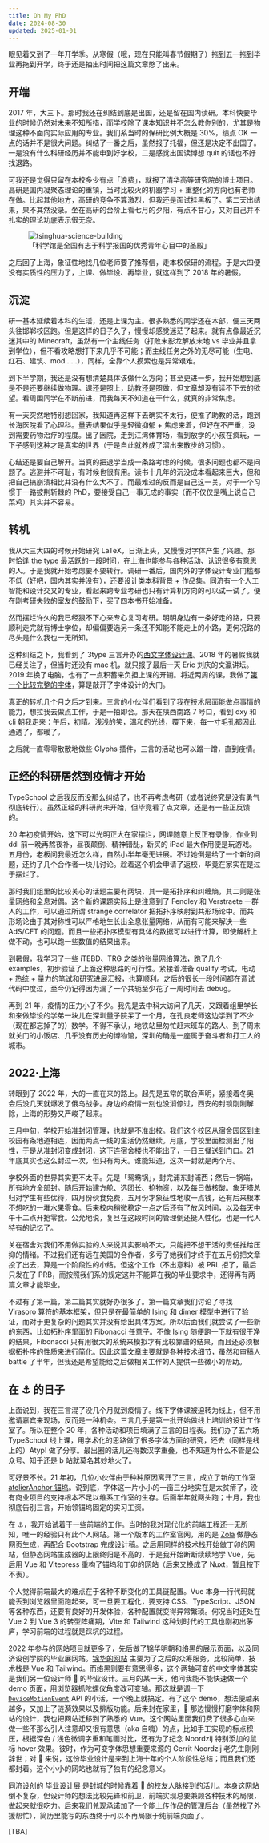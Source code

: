 ```yaml
---
title: Oh My PhD
date: 2024-08-30
updated: 2025-01-01
---
```


眼见着又到了一年开学季。从寒假（哦，现在只能叫春节假期了）拖到五一拖到毕业再拖到开学，终于还是抽出时间把这篇文章憋了出来。

<!-- more -->

## 开端

2017 年，大三下。那时我还在纠结到底是出国，还是留在国内读研。本科快要毕业的时候仍然对未来不知所措，而学校除了课本知识并不怎么教你别的，尤其是物理这种不面向实际应用的专业。我们系当时的保研比例大概是 30%，绩点 OK 一点的话并不是很大问题。纠结了一番之后，虽然报了托福，但还是决定不出国了。一是没有什么科研经历并不能申到好学校，二是感觉出国读博想 quit 的话也不好找退路。

可我还是觉得只留在本校多少有点「浪费」，就报了清华高等研究院的博士项目。高研是国内凝聚态理论的重镇，当时比较火的机器学习 + 重整化的方向也有老师在做。比起其他地方，高研的竞争不算激烈，但我还是面试挂黑板了。第二天出结果，果不其然没录。坐在高研的台阶上看七月的夕阳，有点不甘心，又对自己并不扎实的理论功底表示很无奈。

<figure>
  <img src="./tsinghua-science-building.webp" alt="tsinghua-science-building">
  <figcaption>「科学馆是全国有志于科学报国的优秀青年心目中的圣殿」</figcaption>
</figure>

<!-- https://www.tsinghua.edu.cn/info/1360/1394.htm -->

之后回了上海，象征性地找几位老师要了推荐信，走本校保研的流程。于是大四便没有实质性的压力了，上课、做毕设、再毕业，就这样到了 2018 年的暑假。

## 沉淀

研一基本延续着本科的生活，还是上课为主。很多熟悉的同学还在本部，便三天两头往邯郸校区跑。但是这样的日子久了，慢慢却感觉迷茫了起来。就有点像最近沉迷其中的 Minecraft，虽然有一个主线任务（打败末影龙解放末地 vs 毕业并且拿到学位），但不看攻略想打下来几乎不可能；而主线任务之外的无尽可能（生电、红石、建筑、mod……），同样，全靠个人摸索也是异常艰难。

到下半学期，我还是没有想清楚具体该做什么方向；甚至更进一步，我开始想到底是不是还要继续做物理。课还是照上，助教还是照做，但文章却没有读不下去的欲望。看周围同学在不断前进，而我每天不知道在干什么，就真的非常焦虑。

有一天突然地特别想回家，我知道再这样下去确实不太行，便推了助教的活，跑到长海医院看了心理科。量表结果似乎是轻微抑郁 + 焦虑来着，但好在不严重，没到需要药物治疗的程度。出了医院，走到江湾体育场，看到放学的小孩在疯玩，一下子感到这种才是真实的世界（于是自此就养成了溜出来散步的习惯）。

心结还是要自己解开。当真的把退学当成一条路考虑的时候，很多问题也都不是问题了。逃避并不可耻，有时候也很有用。读书十几年的沉没成本看起来巨大，但和把自己搞崩溃相比并没有什么大不了。而最难过的反而是自己这一关，对于一个习惯于一路披荆斩棘的 PhD，要接受自己一事无成的事实（而不仅仅是嘴上说自己菜鸡）其实并不容易。

## 转机

我从大三大四的时候开始研究 LaTeX，日渐上头，又慢慢对字体产生了兴趣。那时恰逢 the type 最活跃的一段时间，在上海也能参与各种活动、认识很多有意思的人。于是我就开始考虑要不要转行。调研一番后，国内外的字体设计专业门槛都不低（好吧，国内其实并没有），还要设计类本科背景 + 作品集。同济有一个人工智能和设计交叉的专业，看起来跨专业考研也只有计算机方向的可以试一试了。便在刚考研失败的室友的鼓励下，买了四本书开始准备。

然而摆烂许久的我已经狠不下心来专心复习考研。明明身边有一条好走的路，只要顺利走完就有博士学位，却偏偏要选另一条还不知能不能走上的小路，更何况路的尽头是什么我也一无所知。

这种纠结之下，我看到了 3type 三言开办的[西文字体设计课](https://3type.cn/events/typeschool_1908_latin)。2018 年的暑假我就已经关注了，但当时还没有 mac 机，就只报了最后一天 Eric 刘庆的文瀛讲坛。2019 年换了电脑，也有了一点积蓄来负担上课的开销。将近两周的课，我做了[第一个比较完整的字体](https://github.com/stone-zeng/aluminium)，算是敲开了字体设计的大门。

真正的转机几个月之后才到来。三言的小伙伴们看到了我在技术层面能做点事情的能力，想拉我去做点工作，于是一拍即合。那天在陕西南路 7 号口，看到 dxy 和 cli 朝我走来：午后，初晴。浅浅的笑，温和的光线，覆下来，每一寸毛孔都因此通透了，都暖了。

之后就一直零零散散地做些 Glyphs 插件，三言的活动也可以蹭一蹭，直到疫情。

## 正经的科研居然到疫情才开始

TypeSchool 之后我反而没那么纠结了，也不再考虑考研（或者说终究是没有勇气彻底转行）。虽然正经的科研尚未开始，但毕竟看了点文章，还是有一些正反馈的。

20 年初疫情开始，这下可以光明正大在家摆烂，网课随意上反正有录像，作业到 ddl 前一晚再熬夜补，昼夜颠倒、~~精神错乱~~，新买的 iPad 最大作用便是玩游戏。五月份，老板问我最近怎么样，自然小半年毫无进展。不过她倒是给了一个新的问题，还约了几个合作者一块儿讨论。趁着这个机会申请了返校，毕竟在家实在是过于摆烂了。

那时我们组里的比较关心的话题主要有两块，其一是拓扑序和纠缠熵，其二则是张量网络和全息对偶。这个新的课题实际上是注意到了 Fendley 和 Verstraete 一群人的工作，可以通过所谓 strange correlator 把拓扑序映射到共形场论中。而共形场论由于其对称性可以严格地生长出全息张量网络，从而有可能来解决一些 AdS/CFT 的问题。而且一些拓扑序模型有具体的数据可以进行计算，即使解析上做不动，也可以跑一些数值的结果出来。

到暑假，我学习了一些 iTEBD、TRG 之类的张量网络算法，跑了几个 examples，初步验证了上面这种思路的可行性。紧接着准备 qualify 考试，电动 + 热统 + 量力的笔试和研究进展汇报，也算顺利。之后的很长一段时间都在调试代码中度过，至今仍记得因为漏了一个共轭至少花了一周时间去 debug。

再到 21 年，疫情的压力小了不少。我先是去中科大访问了几天，又跟着组里学长和来做毕设的学弟一块儿在深圳量子院呆了一个月，在孔良老师这边学到了不少（现在都忘掉了的）数学。不得不承认，地铁站里匆忙赶末班车的路人、到了周末就关门的小饭店、几乎没有历史的博物馆，深圳的确是一座属于奋斗者和打工人的城市。

## 2022·上海

转眼到了 2022 年，大的一直在来的路上。起先是五常的联合声明，紧接着冬奥会后没几天就爆发了俄乌战争。身边的疫情一刻也没消停过，西安的封锁刚刚解除，上海的形势又严峻了起来。

三月中旬，学校开始准封闭管理，也就是不准出校。我们这个校区从宿舍园区到主校园有条地道相连，因而两点一线的生活仍然继续。月底，学校里面检测出了阳性，于是从准封闭变成封闭，这下连宿舍楼也不能出了，一日三餐送到门口。21 年底其实也这么封过一次，但只有两天。谁能知道，这次一封就是两个月。

学校外面的世界其实更不太平。先是「鸳鸯锅」，封完浦东封浦西；然后一锅端，所有地方全部封。随后开始建方舱、选团长、抢物资，以及每日做核酸。象牙塔总归对学生有些优待，四月份伙食免费，五月份才象征性地收一点钱，还有后来根本不想吃的一堆水果零食。后来校内稍微稳定一点之后还有了放风时间，以及每天中午十二点开抢零食。公允地说，复旦在这段时间的管理倒还挺人性化，也是一代人特有的记忆了。

关在宿舍对我们不用做实验的人来说其实影响不大，只能把不想干活的责任推给压抑的情绪。不过我们还有远在美国的合作者，多亏了她我们才终于在五月份把文章投了出去，算是一个阶段性的小结。但这个工作（不出意料）被 PRL 拒了，最后只发在了 PRB，而按照我们系的规定这并不能算在我的毕业要求中，还得再有两篇文章才能毕业。

不过有了第一篇，第二篇其实就好办很多了。第一篇文章我们讨论了寻找 Virasoro 算符的基本框架，但只是在最简单的 Ising 和 dimer 模型中进行了验证，而对于更复杂的问题其实并没有给出具体方案。所以后面我们就尝试了一些新的东西，比如拓扑序里面的 Fibonacci 任意子。不像 Ising 随便跑一下就有很干净的结果，Fibonacci 只有用很大的系统来模拟才有比较靠谱的结果，而且还必须根据拓扑序的性质来进行简化。因此这篇文章主要就是各种技术细节，虽然和审稿人 battle 了半年，但我还是希望能给之后做相关工作的人提供一些微小的帮助。

## 在 ⚓️ 的日子

上面说到，我在三言混了没几个月就到疫情了。线下字体课被迫转为线上，但不用邀请嘉宾来现场，反而是一种机会。三言几乎是第一批开始做线上培训的设计工作室了。所以在整个 20 年，各种活动和项目填满了三言的日程表。我们办了五六场 TypeSchool 线上课，用学术化的思路做了很多字体方面的研究，还去（同样是线上的）AtypI 做了分享。最出圈的活儿还得数汉字重叠，也不知道为什么不管是公众号、知乎还是 b 站就莫名其妙地火了。

可好景不长。21 年初，几位小伙伴由于种种原因离开了三言，成立了新的工作室 [atelierAnchor 锚坞](https://atelier-anchor.com)。说到底，字体这一片小小的一亩三分地实在是太贫瘠了，没有商业项目的支持根本不足以维系工作室的生存。后面半年就两头跑；十月，我也彻底告别三言，开始领锚坞固定的实习工资。

在 ⚓️，我开始试着干一些前端的工作。当时的我对现代化的前端工程还一无所知，唯一的经验只有此个人网站。第一个版本的工作室官网，用的是 [Zola](https://www.getzola.org) 做静态网页生成，再配合 Bootstrap 完成设计稿。之后用同样的技术栈开始做丁卯的网站，但静态网站生成器的上限终归是不高的，于是我开始断断续续地学 Vue，先后用 Vue 和 Vitepress 重构了锚坞和丁卯的网站（后来又换成了 Nuxt，暂且按下不表）。

个人觉得前端最大的难点在于各种不断变化的工具链配置。Vue 本身一行代码就能丢到浏览器里面跑起来，可一旦要工程化，要支持 CSS、TypeScript、JSON 等各种东西，还要有良好的开发体验，各种配置就变得异常繁琐。何况当时还处在 Vue 2 到 Vue 3 的转型阵痛期，Vite 和 Tailwind 这种划时代的工具也刚初出茅庐，学习前端的过程就是踩坑的过程。

2022 年参与的网站项目就更多了，先后做了锦华明朝和络黑的展示页面，以及同济设创学院的毕业展网站。[锦华的网站](https://mallikatype.com/jinhua) 主要为了之后的众筹服务，比较简单，技术栈是 Vue 和 Tailwind。而络黑则要有意思得多，这个两轴可变的中文字体其实是我们另一位设计师 🍐 的毕业设计。三月的某一天，他问我能不能快速做一个 demo 页面，用浏览器抓陀螺仪角度改可变轴。那这就是调一下 [`DeviceMotionEvent`](https://developer.mozilla.org/en-US/docs/Web/API/DeviceMotionEvent) API 的小活，一个晚上就搞定。有了这个 demo，想法便越来越多，又加上了涟漪效果以及排版功能。后来封在家里，🍐 那边慢慢打磨字体和网站的设计，我也把网站迁移到了熟悉的 Vue。这个网站里面我们费了很多心血来做一些不那么引人注意却又很有意思（aka 自嗨）的点，比如手工实现的标点积压，根据深色 / 浅色微调字重和笔画对比，还有为了纪念 Noordzij 特别添加的鼠标 hover 效果。彼时，作为可变字体思想重要来源的 Gerrit Noordzij 老先生刚刚辞世；对 🍐 来说，这份毕业设计是来到上海十年的个人阶段性总结；而且我们还都封着。这个小小的网站也就有了独有的纪念意义。

同济设创的 [毕业设计展](https://tjdi.tongji.edu.cn/tags) 是封城的时候靠着 🍐 的校友人脉接到的活儿。本身这网站倒不复杂，但设计师的想法比较先锋和前卫，前端实现总要兼顾各种技术的局限，做起来就很吃力。后来我们兑现承诺加了一个能上传作品的管理后台（虽然找了外援帮忙），简历里能写的东西终于可以不再局限于纯前端页面了。

[TBA]

